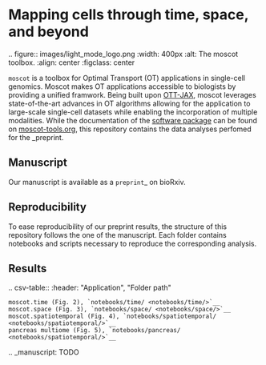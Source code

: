 Mapping cells through time, space, and beyond
=============================================
.. figure:: images/light_mode_logo.png
   :width: 400px
   :alt: The moscot toolbox.
   :align: center
   :figclass: center

   `moscot` is a toolbox for Optimal Transport (OT) applications in single-cell genomics. Moscot makes OT applications accessible to biologists by providing a unified framwork. Being built upon [OTT-JAX](https://ott-jax.readthedocs.io/en/latest/index.html), moscot leverages state-of-the-art advances in OT algorithms allowing for the application to large-scale single-cell datasets while enabling the incorporation of multiple modalities. While the documentation of the [software package](https://github.com/theislab/moscot) can be found on [moscot-tools.org](moscot-tools.org), this repository contains the data analyses perfomed for the _preprint.

Manuscript
----------
Our manuscript is available as a `preprint`_ on bioRxiv. 


Reproducibility
---------------
To ease reproducibility of our preprint results, the structure of this repository follows the one of the manuscript.
Each folder contains notebooks and scripts necessary to reproduce the corresponding analysis. 

Results
-------

.. csv-table::
   :header: "Application", "Folder path"

    moscot.time (Fig. 2), `notebooks/time/ <notebooks/time/>`__
    moscot.space (Fig. 3), `notebooks/space/ <notebooks/space/>`__
    moscot.spatiotemporal (Fig. 4), `notebooks/spatiotemporal/ <notebooks/spatiotemporal/>`__
    pancreas multiome (Fig. 5), `notebooks/pancreas/ <notebooks/spatiotemporal/>`__


.. _manuscript: TODO
